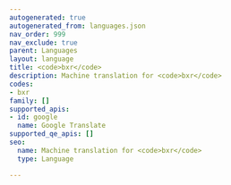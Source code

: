 ```yaml
---
autogenerated: true
autogenerated_from: languages.json
nav_order: 999
nav_exclude: true
parent: Languages
layout: language
title: <code>bxr</code>
description: Machine translation for <code>bxr</code>
codes:
- bxr
family: []
supported_apis:
- id: google
  name: Google Translate
supported_qe_apis: []
seo:
  name: Machine translation for <code>bxr</code>
  type: Language

---
```


